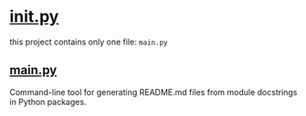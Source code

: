# [__init.py__](__init__.py)

this project contains only one file: `main.py`

## [main.py](main.py)

Command-line tool for generating README.md files from module docstrings in
Python packages.

